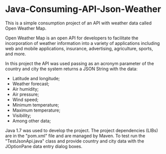# Java-Consuming-API-Json-Weather
This is a simple consumption project of an API with weather data called Open Weather Map.  

Open Weather Map is an open API for developers to facilitate the incorporation of weather information into a variety of applications including web and mobile applications, insurance, advertising, agriculture, sports, and more. 

In this project the API was used passing as an acronym parameter of the country and city the system returns a JSON String with the data:

- Latitude and longitude;
- Weather forecast;
- Air humidity; 
- Air pressure; 
- Wind speed;
- Minimum temperature; 
- Maximum temperature;
- Visibility;
- Among other data;  

Java 1.7 was used to develop the project.  The project dependencies (LIBs) are in the "pom.xml" file and are managed by Maven.  To test run the "TestJsonApi.java" class and provide country and city data with the JOptionPane data entry dialog boxes.

